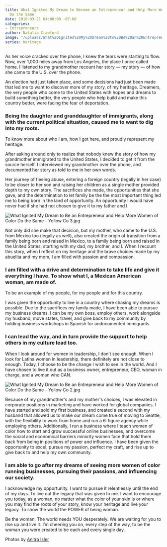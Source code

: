 ```yaml
---
title: What Ignited My Dream to Become an Entrepreneur and Help More Women of Color
  Do the Same
date: 2018-03-21 04:00:00 -07:00
categories:
- Entrepreneurs
author: Natalia Crawford
image: "/uploads/What%20Ignited%20My%20Dream%20to%20Be%20an%20Entrepreneur%20and%20Help%20More%20Women%20of%20Color%20Do%20the%20Same%20-%20Yellow%20Co.jpg"
series: Heritage
---
```


As her voice cracked over the phone, I knew the tears were starting to flow. Now, over 1,000 miles away from Los Angeles, the place I once called home, I listened to my grandmother recount her story — my story — of how she came to the U.S. over the phone.

An election had just taken place, and some decisions had just been made that led me to want to discover more of my story, of my heritage. Dreamers, the very people who come to the United States with hopes and dreams to build something better, the very people who help build and make this country better, were facing the fear of deportation.

### Being the daughter and granddaughter of immigrants, along with the current political situation, caused me to want to dig into my roots.

To know more about who I am, how I got here, and proudly represent my heritage.

After asking around only to realize that nobody knew the story of how my grandmother immigrated to the United States, I decided to get it from the source herself. I interviewed my grandmother over the phone, and documented her story as told to me in her own words.

Her journey of fleeing abuse, entering a foreign country (legally in her case) to be closer to her son and raising her children as a single mother provided depth to my own story. The sacrifices she made, the opportunities that she gave, and the determination to let family be the the most important thing led me to being born in the land of opportunity. An opportunity I would have never had if she had not chosen to give it to my father and I.

![What Ignited My Dream to Be an Entrepreneur and Help More Women of Color Do the Same - Yellow Co 3.jpg](/uploads/What%20Ignited%20My%20Dream%20to%20Be%20an%20Entrepreneur%20and%20Help%20More%20Women%20of%20Color%20Do%20the%20Same%20-%20Yellow%20Co%203.jpg)

Not only did she make that decision, but my mother, who came to the U.S. from Mexico too (legally as well), also created the origin of transition from a family being born and raised in Mexico, to a family being born and raised in the United States; starting with my dad, my brother, and I. When I recount this story, when I reflect on my heritage and the brave choices made by my abuelita and my mom, I am filled with passion and compassion.

### I am filled with a drive and determination to take life and give it everything I have. To show what I, a Mexican American woman, am made of.

To be an example of my people, for my people and for this country.

I was given the opportunity to live in a country where chasing my dreams is possible. Due to the sacrifices my family made, I have been able to pursue my business dreams. I can be my own boss, employ others, work alongside my husband, move states, travel, and give back to my community by holding business workshops in Spanish for undocumented immigrants.

### I can lead the way, and in turn provide the support to help others in my culture lead too.

When I look around for women in leadership, I don’t see enough. When I look for Latina women in leadership, there definitely are not close to enough. Today, I choose to be the change I wish to see in the world. And I have chosen to live it out as a business owner, entrepreneur, CEO, woman in charge, and a woman who CAN.

![What Ignited My Dream to Be an Entrepreneur and Help More Women of Color Do the Same - Yellow Co 2.jpg](/uploads/What%20Ignited%20My%20Dream%20to%20Be%20an%20Entrepreneur%20and%20Help%20More%20Women%20of%20Color%20Do%20the%20Same%20-%20Yellow%20Co%202.jpg)

Because of my grandmother's and my mother's choices, I was elevated in corporate positions in marketing and have worked for global companies. I have started and sold my first business, and created a second with my husband that allowed us to make our dream come true of moving to Seattle, with the flexibility to work from home and run a 6-figure agency while employing others. Additionally, I run a business where I teach women of color how to start and grow successful online businesses, and overcome the social and economical barriers minority women face that hold them back from being in positions of power and influence. I have been given the opportunity to excel, pursue my passion, perfect my craft, and rise up to give back to and help my own community.

### I am able to go after my dreams of seeing more women of color running businesses, pursuing their passions, and influencing our society.

I acknowledge my opportunity. I want to pursue it relentlessly until the end of my days. To live out the legacy that was given to me. I want to encourage you today, as a woman, no matter what the color of your skin is or where you may find the roots of your story, know your heritage and live your legacy. To show the world the POWER of being woman.

Be the woman. The world needs YOU desperately. We are waiting for you to rise up and live it. I’m cheering you on, every step of the way, to be the woman you were created to be each and every single day.

Photos by [Anitra Isler](https://www.instagram.com/anitraisler/)